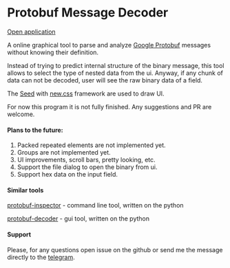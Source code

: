 # Protobuf Message Decoder

[Open application][]

A online graphical tool to parse and analyze [Google Protobuf][] messages without knowing their definition.

Instead of trying to predict internal structure of the binary message, this tool allows to select the type of nested data from the ui. Anyway, if any chunk of data can not be decoded, user will see the raw binary data of a field. 

The [Seed] with [new.css][] framework are used to draw UI.

For now this program it is not fully finished. Any suggestions and PR are welcome.

#### Plans to the future:

1. Packed repeated elements are not implemented yet.
2. Groups are not implemented yet.
3. UI improvements, scroll bars, pretty looking, etc.
4. Support the file dialog to open the binary from ui.
5. Support hex data on the input field.

#### Similar tools

[protobuf-inspector][] - command line tool, written on the python

[protobuf-decoder][] - gui tool, written on the python

#### Support

Please, for any questions open issue on the github or send me the message directly to the [telegram][].

[protobuf-inspector]: https://github.com/mildsunrise/protobuf-inspector
[Google Protobuf]: https://developers.google.com/protocol-buffers
[new.css]: https://newcss.net
[Seed]: https://github.com/seed-rs/seed
[Open application]: https://ivmazurenko.github.io/protodec/
[protobuf-decoder]: https://github.com/nevermoe/protobuf-decoder
[telegram]: https://telegram.me/imazurenko